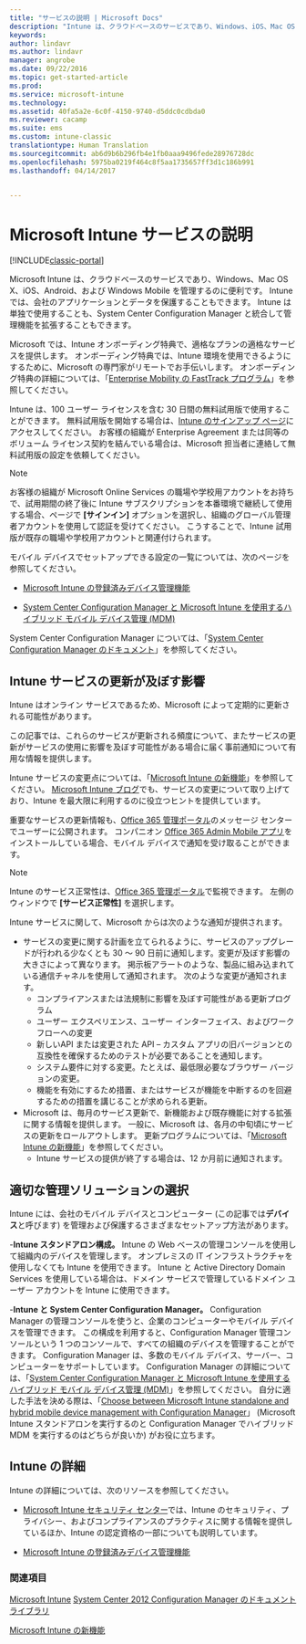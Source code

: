 ```yaml
---
title: "サービスの説明 | Microsoft Docs"
description: "Intune は、クラウドベースのサービスであり、Windows、iOS、Mac OS X、Android、および Windows Mobile デバイスを管理するのに便利です。"
keywords: 
author: lindavr
ms.author: lindavr
manager: angrobe
ms.date: 09/22/2016
ms.topic: get-started-article
ms.prod: 
ms.service: microsoft-intune
ms.technology: 
ms.assetid: 40fa5a2e-6c0f-4150-9740-d5ddc0cdbda0
ms.reviewer: cacamp
ms.suite: ems
ms.custom: intune-classic
translationtype: Human Translation
ms.sourcegitcommit: ab6d9b6b296fb4e1fb0aaa9496fede28976728dc
ms.openlocfilehash: 5975ba0219f464c8f5aa1735657ff3d1c186b991
ms.lasthandoff: 04/14/2017


---
```


# <a name="microsoft-intune-service-description"></a>Microsoft Intune サービスの説明

[!INCLUDE[classic-portal](../includes/classic-portal.md)]

Microsoft Intune は、クラウドベースのサービスであり、Windows、Mac OS X、iOS、Android、および Windows Mobile を管理するのに便利です。 Intune では、会社のアプリケーションとデータを保護することもできます。 Intune は単独で使用することも、System Center Configuration Manager と統合して管理機能を拡張することもできます。

Microsoft では、Intune オンボーディング特典で、適格なプランの適格なサービスを提供します。 オンボーディング特典では、Intune 環境を使用できるようにするために、Microsoft の専門家がリモートでお手伝いします。 オンボーディング特典の詳細については、「[Enterprise Mobility の FastTrack プログラム](http://go.microsoft.com/fwlink/?LinkId=619281)」を参照してください。

Intune は、100 ユーザー ライセンスを含む 30 日間の無料試用版で使用することができます。 無料試用版を開始する場合は、[Intune のサインアップ ページ](https://www.microsoft.com/server-cloud/products/microsoft-intune/)にアクセスしてください。 お客様の組織が Enterprise Agreement または同等のボリューム ライセンス契約を結んでいる場合は、Microsoft 担当者に連絡して無料試用版の設定を依頼してください。

> [!NOTE]
> お客様の組織が Microsoft Online Services の職場や学校用アカウントをお持ちで、試用期間の終了後に Intune サブスクリプションを本番環境で継続して使用する場合、ページで **[サインイン]** オプションを選択し、組織のグローバル管理者アカウントを使用して認証を受けてください。 こうすることで、Intune 試用版が既存の職場や学校用アカウントと関連付けられます。

モバイル デバイスでセットアップできる設定の一覧については、次のページを参照してください。

-   [Microsoft Intune の登録済みデバイス管理機能](/intune/get-started/mobile-device-management-capabilities-in-microsoft-intune)

-   [System Center Configuration Manager と Microsoft Intune を使用するハイブリッド モバイル デバイス管理 (MDM)](https://technet.microsoft.com/library/mt627883.aspx)

System Center Configuration Manager については、「[System Center Configuration Manager のドキュメント](https://technet.microsoft.com/library/mt346023.aspx)」を参照してください。

## <a name="learn-how-intune-service-updates-affect-you"></a>Intune サービスの更新が及ぼす影響
Intune はオンライン サービスであるため、Microsoft によって定期的に更新される可能性があります。

この記事では、これらのサービスが更新される頻度について、またサービスの更新がサービスの使用に影響を及ぼす可能性がある場合に届く事前通知について有用な情報を提供します。

Intune サービスの変更点については、「[Microsoft Intune の新機能](/intune/deploy-use/whats-new-in-microsoft-intune)」を参照してください。 [Microsoft Intune ブログ](http://blogs.technet.com/b/microsoftintune/)でも、サービスの変更について取り上げており、Intune を最大限に利用するのに役立つヒントを提供しています。

重要なサービスの更新情報も、[Office 365 管理ポータル](https://portal.office.com/Admin/Default.aspx)のメッセージ センターでユーザーに公開されます。 コンパニオン [Office 365 Admin Mobile アプリ](https://support.office.com/article/Office-365-Admin-Mobile-App-e16f6421-2a1a-4142-bf9d-9846600a060a)をインストールしている場合、モバイル デバイスで通知を受け取ることができます。

> [!NOTE]
> Intune のサービス正常性は、[Office 365 管理ポータル](https://portal.office.com/Admin/Default.aspx)で監視できます。 左側のウィンドウで **[サービス正常性]** を選択します。  

Intune サービスに関して、Microsoft からは次のような通知が提供されます。
-   サービスの変更に関する計画を立てられるように、サービスのアップグレードが行われる少なくとも 30 ～ 90 日前に通知します。変更が及ぼす影響の大きさによって異なります。 掲示板アラートのような、製品に組み込まれている通信チャネルを使用して通知されます。 次のような変更が通知されます。
    * コンプライアンスまたは法規制に影響を及ぼす可能性がある更新プログラム
    * ユーザー エクスペリエンス、ユーザー インターフェイス、およびワークフローへの変更
    * 新しいAPI または変更された API – カスタム アプリの旧バージョンとの互換性を確保するためのテストが必要であることを通知します。
    * システム要件に対する変更。たとえば、最低限必要なブラウザー バージョンの変更。
    * 機能を有効にするため措置、またはサービスが機能を中断するのを回避するための措置を講じることが求められる更新。
-   Microsoft は、毎月のサービス更新で、新機能および既存機能に対する拡張に関する情報を提供します。 一般に、Microsoft は、各月の中旬頃にサービスの更新をロールアウトします。 更新プログラムについては、「[Microsoft Intune の新機能](/intune/deploy-use/whats-new-in-microsoft-intune)」を参照してください。
    -   Intune サービスの提供が終了する場合は、12 か月前に通知されます。

## <a name="choose-the-management-solution-thats-right-for-you"></a>適切な管理ソリューションの選択
Intune には、会社のモバイル デバイスとコンピューター (この記事では**デバイス**と呼びます) を管理および保護するさまざまなセットアップ方法があります。

-**Intune スタンドアロン構成。** Intune の Web ベースの管理コンソールを使用して組織内のデバイスを管理します。 オンプレミスの IT インフラストラクチャを使用しなくても Intune を使用できます。 Intune と Active Directory Domain Services を使用している場合は、ドメイン サービスで管理しているドメイン ユーザー アカウントを Intune に使用できます。

-**Intune と System Center Configuration Manager。** Configuration Manager の管理コンソールを使うと、企業のコンピューターやモバイル デバイスを管理できます。 この構成を利用すると、Configuration Manager 管理コンソールという 1 つのコンソールで、すべての組織のデバイスを管理することができます。 Configuration Manager は、多数のモバイル デバイス、サーバー、コンピューターをサポートしています。 Configuration Manager の詳細については、「[System Center Configuration Manager と Microsoft Intune を使用するハイブリッド モバイル デバイス管理 (MDM)](https://technet.microsoft.com/library/mt627883.aspx)」を参照してください。 自分に適した手法を決める際は、「[Choose between Microsoft Intune standalone and hybrid mobile device management with Configuration Manager](https://technet.microsoft.com/library/mt706478.aspx)」 (Microsoft Intune スタンドアロンを実行するのと Configuration Manager でハイブリッド MDM を実行するのはどちらが良いか) がお役に立ちます。


## <a name="learn-more-about-intune"></a>Intune の詳細
Intune の詳細については、次のリソースを参照してください。

- [Microsoft Intune セキュリティ センター](https://www.microsoft.com/server-cloud/products/intune-trust-center/)では、Intune のセキュリティ、プライバシー、およびコンプライアンスのプラクティスに関する情報を提供しているほか、Intune の認定資格の一部についても説明しています。

- [Microsoft Intune の登録済みデバイス管理機能](/intune/get-started/mobile-device-management-capabilities-in-microsoft-intune)

### <a name="see-also"></a>関連項目
[Microsoft Intune](https://docs.microsoft.com/intune/)
[System Center 2012 Configuration Manager のドキュメント ライブラリ](https://technet.microsoft.com/library/gg682041.aspx)

[Microsoft Intune の新機能](/intune/deploy-use/whats-new-in-microsoft-intune)

